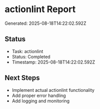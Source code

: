 # actionlint Report

Generated: 2025-08-18T14:22:02.592Z

## Status
- Task: actionlint
- Status: Completed
- Timestamp: 2025-08-18T14:22:02.592Z

## Next Steps
- Implement actual actionlint functionality
- Add proper error handling
- Add logging and monitoring
